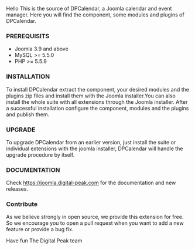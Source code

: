 Hello
This is the source of DPCalendar, a Joomla calendar and event manager. Here you will find the component, some modules and plugins of DPCalendar.

### PREREQUISITS
- Joomla 3.9 and above
- MySQL >= 5.5.0
- PHP >= 5.5.9

### INSTALLATION
To install DPCalendar extract the component, your desired modules and the plugins zip files and install them with the Joomla installer.You can also install the whole suite with all extensions through the Joomla installer. After a successful installation configure the component, modules and the plugins and publish them.

### UPGRADE
To upgrade DPCalendar from an earlier version, just install the suite or individual extensions with the joomla installer, DPCalendar will handle the upgrade procedure by itself.

### DOCUMENTATION
Check https://joomla.digital-peak.com for the documentation and new releases.

### Contribute
As we believe strongly in open source, we provide this extension for free. So we encourage you to open a pull request when you want to add a new feature or provide a bug fix.

Have fun
The Digital Peak team